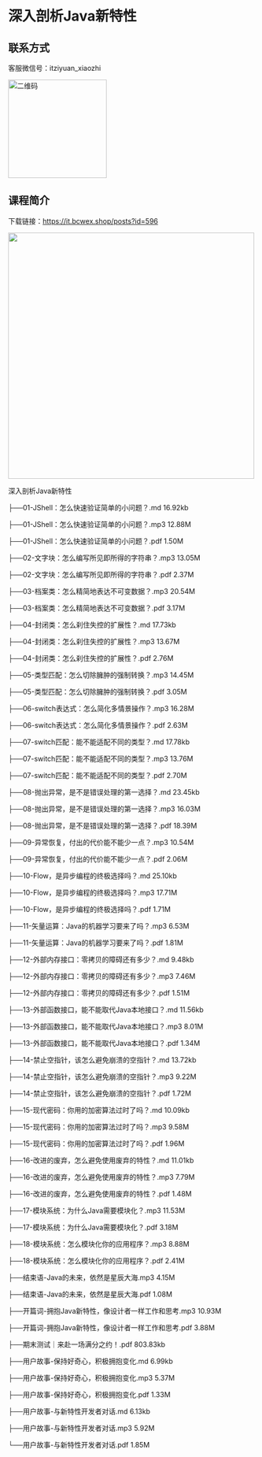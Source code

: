 # 深入剖析Java新特性

## 联系方式

客服微信号：itziyuan_xiaozhi

<img src="https://ziyuanyun.oss-cn-guangzhou.aliyuncs.com/common/20240614073449/666b82192834a.jpg" width="200" height="200" alt="二维码">

## 课程简介

下载链接：https://it.bcwex.shop/posts?id=596

<img src="https://ziyuanyun.oss-cn-guangzhou.aliyuncs.com/yun/20240515152119/6644626fc8f4b.jpg" width="500" alt="">

  深入剖析Java新特性



 ├──01-JShell：怎么快速验证简单的小问题？.md 16.92kb

 ├──01-JShell：怎么快速验证简单的小问题？.mp3 12.88M

 ├──01-JShell：怎么快速验证简单的小问题？.pdf 1.50M

 ├──02-文字块：怎么编写所见即所得的字符串？.mp3 13.05M

 ├──02-文字块：怎么编写所见即所得的字符串？.pdf 2.37M

 ├──03-档案类：怎么精简地表达不可变数据？.mp3 20.54M

 ├──03-档案类：怎么精简地表达不可变数据？.pdf 3.17M

 ├──04-封闭类：怎么刹住失控的扩展性？.md 17.73kb

 ├──04-封闭类：怎么刹住失控的扩展性？.mp3 13.67M

 ├──04-封闭类：怎么刹住失控的扩展性？.pdf 2.76M

 ├──05-类型匹配：怎么切除臃肿的强制转换？.mp3 14.45M

 ├──05-类型匹配：怎么切除臃肿的强制转换？.pdf 3.05M

 ├──06-switch表达式：怎么简化多情景操作？.mp3 16.28M

 ├──06-switch表达式：怎么简化多情景操作？.pdf 2.63M

 ├──07-switch匹配：能不能适配不同的类型？.md 17.78kb

 ├──07-switch匹配：能不能适配不同的类型？.mp3 13.76M

 ├──07-switch匹配：能不能适配不同的类型？.pdf 2.70M

 ├──08-抛出异常，是不是错误处理的第一选择？.md 23.45kb

 ├──08-抛出异常，是不是错误处理的第一选择？.mp3 16.03M

 ├──08-抛出异常，是不是错误处理的第一选择？.pdf 18.39M

 ├──09-异常恢复，付出的代价能不能少一点？.mp3 10.54M

 ├──09-异常恢复，付出的代价能不能少一点？.pdf 2.06M

 ├──10-Flow，是异步编程的终极选择吗？.md 25.10kb

 ├──10-Flow，是异步编程的终极选择吗？.mp3 17.71M

 ├──10-Flow，是异步编程的终极选择吗？.pdf 1.71M

 ├──11-矢量运算：Java的机器学习要来了吗？.mp3 6.53M

 ├──11-矢量运算：Java的机器学习要来了吗？.pdf 1.81M

 ├──12-外部内存接口：零拷贝的障碍还有多少？.md 9.48kb

 ├──12-外部内存接口：零拷贝的障碍还有多少？.mp3 7.46M

 ├──12-外部内存接口：零拷贝的障碍还有多少？.pdf 1.51M

 ├──13-外部函数接口，能不能取代Java本地接口？.md 11.56kb

 ├──13-外部函数接口，能不能取代Java本地接口？.mp3 8.01M

 ├──13-外部函数接口，能不能取代Java本地接口？.pdf 1.34M

 ├──14-禁止空指针，该怎么避免崩溃的空指针？.md 13.72kb

 ├──14-禁止空指针，该怎么避免崩溃的空指针？.mp3 9.22M

 ├──14-禁止空指针，该怎么避免崩溃的空指针？.pdf 1.72M

 ├──15-现代密码：你用的加密算法过时了吗？.md 10.09kb

 ├──15-现代密码：你用的加密算法过时了吗？.mp3 9.58M

 ├──15-现代密码：你用的加密算法过时了吗？.pdf 1.96M

 ├──16-改进的废弃，怎么避免使用废弃的特性？.md 11.01kb

 ├──16-改进的废弃，怎么避免使用废弃的特性？.mp3 7.79M

 ├──16-改进的废弃，怎么避免使用废弃的特性？.pdf 1.48M

 ├──17-模块系统：为什么Java需要模块化？.mp3 11.53M

 ├──17-模块系统：为什么Java需要模块化？.pdf 3.18M

 ├──18-模块系统：怎么模块化你的应用程序？.mp3 8.88M

 ├──18-模块系统：怎么模块化你的应用程序？.pdf 2.41M

 ├──结束语-Java的未来，依然是星辰大海.mp3 4.15M

 ├──结束语-Java的未来，依然是星辰大海.pdf 1.08M

 ├──开篇词-拥抱Java新特性，像设计者一样工作和思考.mp3 10.93M

 ├──开篇词-拥抱Java新特性，像设计者一样工作和思考.pdf 3.88M

 ├──期末测试｜来赴一场满分之约！.pdf 803.83kb

 ├──用户故事-保持好奇心，积极拥抱变化.md 6.99kb

 ├──用户故事-保持好奇心，积极拥抱变化.mp3 5.37M

 ├──用户故事-保持好奇心，积极拥抱变化.pdf 1.33M

 ├──用户故事-与新特性开发者对话.md 6.13kb

 ├──用户故事-与新特性开发者对话.mp3 5.92M

 └──用户故事-与新特性开发者对话.pdf 1.85M

  